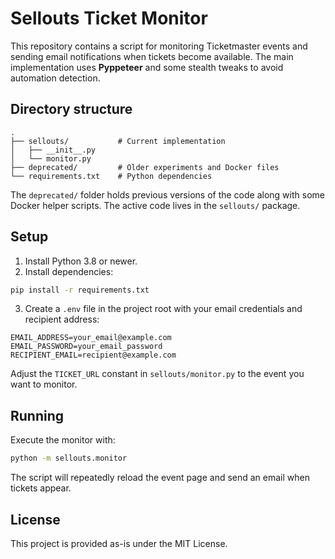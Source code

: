 # Sellouts Ticket Monitor

This repository contains a script for monitoring Ticketmaster events and sending email notifications when tickets become available. The main implementation uses **Pyppeteer** and some stealth tweaks to avoid automation detection.

## Directory structure

```
.
├── sellouts/           # Current implementation
│   ├── __init__.py
│   └── monitor.py
├── deprecated/         # Older experiments and Docker files
└── requirements.txt    # Python dependencies
```

The `deprecated/` folder holds previous versions of the code along with some Docker helper scripts. The active code lives in the `sellouts/` package.

## Setup

1. Install Python 3.8 or newer.
2. Install dependencies:

```bash
pip install -r requirements.txt
```

3. Create a `.env` file in the project root with your email credentials and recipient address:

```
EMAIL_ADDRESS=your_email@example.com
EMAIL_PASSWORD=your_email_password
RECIPIENT_EMAIL=recipient@example.com
```

Adjust the `TICKET_URL` constant in `sellouts/monitor.py` to the event you want to monitor.

## Running

Execute the monitor with:

```bash
python -m sellouts.monitor
```

The script will repeatedly reload the event page and send an email when tickets appear.

## License

This project is provided as-is under the MIT License.
